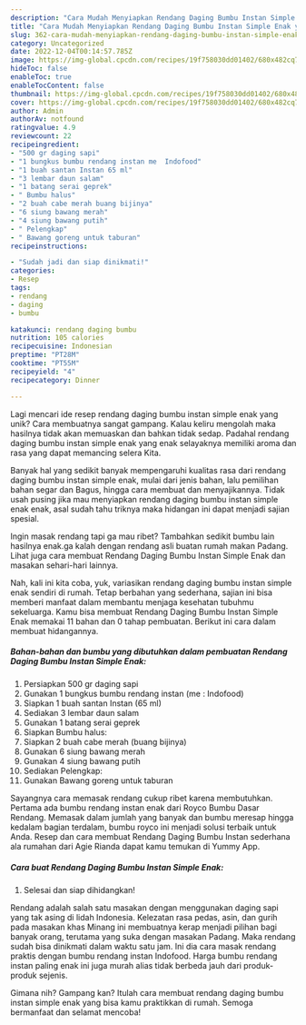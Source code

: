 ```yaml
---
description: "Cara Mudah Menyiapkan Rendang Daging Bumbu Instan Simple Enak yang Enak"
title: "Cara Mudah Menyiapkan Rendang Daging Bumbu Instan Simple Enak yang Enak"
slug: 362-cara-mudah-menyiapkan-rendang-daging-bumbu-instan-simple-enak-yang-enak
category: Uncategorized
date: 2022-12-04T00:14:57.785Z
image: https://img-global.cpcdn.com/recipes/19f758030dd01402/680x482cq70/rendang-daging-bumbu-instan-simple-enak-foto-resep-utama.jpg
hideToc: false
enableToc: true
enableTocContent: false
thumbnail: https://img-global.cpcdn.com/recipes/19f758030dd01402/680x482cq70/rendang-daging-bumbu-instan-simple-enak-foto-resep-utama.jpg
cover: https://img-global.cpcdn.com/recipes/19f758030dd01402/680x482cq70/rendang-daging-bumbu-instan-simple-enak-foto-resep-utama.jpg
author: Admin
authorAv: notfound
ratingvalue: 4.9
reviewcount: 22
recipeingredient:
- "500 gr daging sapi"
- "1 bungkus bumbu rendang instan me  Indofood"
- "1 buah santan Instan 65 ml"
- "3 lembar daun salam"
- "1 batang serai geprek"
- " Bumbu halus"
- "2 buah cabe merah buang bijinya"
- "6 siung bawang merah"
- "4 siung bawang putih"
- " Pelengkap"
- " Bawang goreng untuk taburan"
recipeinstructions:

- "Sudah jadi dan siap dinikmati!"
categories:
- Resep
tags:
- rendang
- daging
- bumbu

katakunci: rendang daging bumbu 
nutrition: 105 calories
recipecuisine: Indonesian
preptime: "PT28M"
cooktime: "PT55M"
recipeyield: "4"
recipecategory: Dinner

---
```





Lagi mencari ide resep rendang daging bumbu instan simple enak yang unik? Cara membuatnya sangat gampang. Kalau keliru mengolah maka hasilnya tidak akan memuaskan dan bahkan tidak sedap. Padahal rendang daging bumbu instan simple enak yang enak selayaknya memiliki aroma dan rasa yang dapat memancing selera Kita.





Banyak hal yang sedikit banyak mempengaruhi kualitas rasa dari rendang daging bumbu instan simple enak, mulai dari jenis bahan, lalu pemilihan bahan segar dan Bagus, hingga cara membuat dan menyajikannya. Tidak usah pusing jika mau menyiapkan rendang daging bumbu instan simple enak enak,      asal sudah tahu triknya maka hidangan ini dapat menjadi sajian spesial.














Ingin masak rendang tapi ga mau ribet? Tambahkan sedikit bumbu lain hasilnya enak.ga kalah dengan rendang asli buatan rumah makan Padang. Lihat juga cara membuat Rendang Daging Bumbu Instan Simple Enak dan masakan sehari-hari lainnya.






Nah, kali ini kita coba, yuk, variasikan rendang daging bumbu instan simple enak sendiri di rumah. Tetap berbahan yang sederhana, sajian ini bisa memberi manfaat dalam membantu menjaga kesehatan tubuhmu sekeluarga. Kamu bisa membuat Rendang Daging Bumbu Instan Simple Enak memakai 11 bahan dan 0 tahap pembuatan. Berikut ini cara dalam membuat hidangannya.

<!--inarticleads1-->

##### Bahan-bahan dan bumbu yang dibutuhkan dalam pembuatan Rendang Daging Bumbu Instan Simple Enak:

1. Persiapkan 500 gr daging sapi
1. Gunakan 1 bungkus bumbu rendang instan (me : Indofood)
1. Siapkan 1 buah santan Instan (65 ml)
1. Sediakan 3 lembar daun salam
1. Gunakan 1 batang serai geprek
1. Siapkan  Bumbu halus:
1. Siapkan 2 buah cabe merah (buang bijinya)
1. Gunakan 6 siung bawang merah
1. Gunakan 4 siung bawang putih
1. Sediakan  Pelengkap:
1. Gunakan  Bawang goreng untuk taburan


Sayangnya cara memasak rendang cukup ribet karena membutuhkan. Pertama ada bumbu rendang instan enak dari Royco Bumbu Dasar Rendang. Memasak dalam jumlah yang banyak dan bumbu meresap hingga kedalam bagian terdalam, bumbu royco ini menjadi solusi terbaik untuk Anda. Resep dan cara membuat Rendang Daging Bumbu Instan sederhana ala rumahan dari Agie Rianda dapat kamu temukan di Yummy App. 

<!--inarticleads2-->

##### Cara buat Rendang Daging Bumbu Instan Simple Enak:


1. Selesai dan siap dihidangkan!

Rendang adalah salah satu masakan dengan menggunakan daging sapi yang tak asing di lidah Indonesia. Kelezatan rasa pedas, asin, dan gurih pada masakan khas Minang ini membuatnya kerap menjadi pilihan bagi banyak orang, terutama yang suka dengan masakan Padang. Maka rendang sudah bisa dinikmati dalam waktu satu jam. Ini dia cara masak rendang praktis dengan bumbu rendang instan Indofood. Harga bumbu rendang instan paling enak ini juga murah alias tidak berbeda jauh dari produk-produk sejenis. 

Gimana nih? Gampang kan? Itulah cara membuat rendang daging bumbu instan simple enak yang bisa kamu praktikkan di rumah. Semoga bermanfaat dan selamat mencoba!
